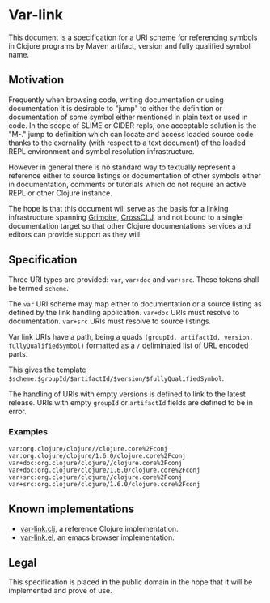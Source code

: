 # Var-link

This document is a specification for a URI scheme for referencing
symbols in Clojure programs by Maven artifact, version and fully
qualified symbol name.

## Motivation

Frequently when browsing code, writing documentation or using
documentation it is desirable to "jump" to either the definition or
documentation of some symbol either mentioned in plain text or used in
code. In the scope of SLIME or CIDER repls, one acceptable solution is
the "M-." jump to definition which can locate and access loaded source
code thanks to the exernality (with respect to a text document) of the
loaded REPL environment and symbol resolution infrastructure.

However in general there is no standard way to textually represent a
reference either to source listings or documentation of other symbols
either in documentation, comments or tutorials which do not require an
active REPL or other Clojure instance.

The hope is that this document will serve as the basis for a linking
infrastructure spanning [Grimoire](http://grimoire.arrdem.com),
[CrossCLJ](crossclj.info), and not bound to a single documentation
target so that other Clojure documentations services and editors can
provide support as they will.

## Specification

Three URI types are provided: `var`, `var+doc` and `var+src`. These
tokens shall be termed `scheme`.

The `var` URI scheme may map either to documentation or a source
listing as defined by the link handling application. `var+doc` URIs
must resolve to documentation. `var+src` URIs must resolve to source
listings.

Var link URIs have a path, being a quads `(groupId, artifactId,
version, fullyQualifiedSymbol)` formatted as a `/` deliminated list of
URL encoded parts.

This gives the template
`$scheme:$groupId/$artifactId/$version/$fullyQualifiedSymbol`.

The handling of URIs with empty versions is defined to link to the
latest release. URIs with empty `groupId` or `artifactId` fields are
defined to be in error.

### Examples
```
var:org.clojure/clojure//clojure.core%2Fconj
var:org.clojure/clojure/1.6.0/clojure.core%2Fconj
var+doc:org.clojure/clojure//clojure.core%2Fconj
var+doc:org.clojure/clojure/1.6.0/clojure.core%2Fconj
var+src:org.clojure/clojure//clojure.core%2Fconj
var+src:org.clojure/clojure/1.6.0/clojure.core%2Fconj
```

## Known implementations

 - [var-link.clj](http://github.com/clojure-grimoire/var-link.clj), a
   reference Clojure implementation.
 - [var-link.el](http://github.com/clojure-grimoire/var-link.el), an
   emacs browser implementation.

## Legal

This specification is placed in the public domain in the hope that it
will be implemented and prove of use.
